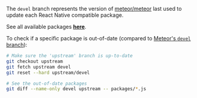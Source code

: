 
The `devel` branch represents the version of [meteor/meteor](https://github.com/meteor/meteor)
last used to update each React Native compatible package.

See all available packages [**here**](https://github.com/aleclarson/meteor-client/wiki/Available-Packages).

To check if a specific package is out-of-date (compared to [Meteor's `devel` branch](https://github.com/meteor/meteor/tree/devel)):

```bash
# Make sure the 'upstream' branch is up-to-date
git checkout upstream
git fetch upstream devel
git reset --hard upstream/devel

# See the out-of-date packages
git diff --name-only devel upstream -- packages/*.js
```

